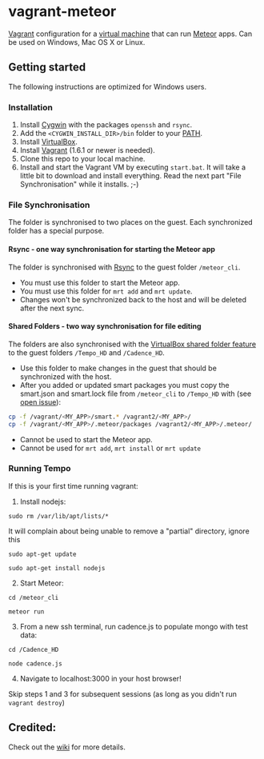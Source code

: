 vagrant-meteor
==============

[Vagrant](http://www.vagrantup.com/) configuration for a [virtual machine](http://en.wikipedia.org/wiki/Virtual_machine)
that can run [Meteor](https://www.meteor.com/) apps. Can be used on Windows, Mac OS X or Linux.

## Getting started

The following instructions are optimized for Windows users.

### Installation

1. Install [Cygwin](http://www.cygwin.com/install.html) with the packages `openssh` and `rsync`.
2. Add the `<CYGWIN_INSTALL_DIR>/bin` folder to your [PATH](http://geekswithblogs.net/renso/archive/2009/10/21/how-to-set-the-windows-path-in-windows-7.aspx).
3. Install [VirtualBox](https://www.virtualbox.org/wiki/Downloads).
4. Install [Vagrant](http://www.vagrantup.com/downloads.html) (1.6.1 or newer is needed).
5. Clone this repo to your local machine.
6. Install and start the Vagrant VM by executing `start.bat`.
It will take a little bit to download and install everything.
Read the next part "File Synchronisation" while it installs. ;-)

### File Synchronisation

The folder is synchronised to two places on the guest. Each synchronized folder has a special purpose.

#### Rsync - one way synchronisation for starting the Meteor app

The folder is synchronised with [Rsync](http://docs.vagrantup.com/v2/synced-folders/rsync.html) to the guest folder `/meteor_cli`.

* You must use this folder to start the Meteor app.
* You must use this folder for `mrt add` and `mrt update`.
* Changes won't be synchronized back to the host and will be deleted after the next sync.

#### Shared Folders - two way synchronisation for file editing

The folders are also synchronised with the [VirtualBox shared folder feature](https://www.virtualbox.org/manual/ch04.html#sharedfolders) to the guest folders `/Tempo_HD` and `/Cadence_HD`.

* Use this folder to make changes in the guest that should be synchronized with the host.
* After you added or updated smart packages you must copy the smart.json and smart.lock file
  from `/meteor_cli` to `/Tempo_HD` with (see [open issue](https://github.com/Sanjo/vagrant-meteor/issues/4)):
  
```bash
cp -f /vagrant/<MY_APP>/smart.* /vagrant2/<MY_APP>/
cp -f /vagrant/<MY_APP>/.meteor/packages /vagrant2/<MY_APP>/.meteor/
```
* Cannot be used to start the Meteor app.
* Cannot be used for `mrt add`, `mrt install` or `mrt update`

### Running Tempo

If this is your first time running vagrant:

1. Install nodejs:

`sudo rm /var/lib/apt/lists/*`

It will complain about being unable to remove a "partial" directory, ignore this

`sudo apt-get update`

`sudo apt-get install nodejs`


2. Start Meteor:

`cd /meteor_cli`

`meteor run`


3. From a new ssh terminal, run cadence.js to populate mongo with test data:

`cd /Cadence_HD`

`node cadence.js`


4. Navigate to localhost:3000 in your host browser!

Skip steps 1 and 3 for subsequent sessions (as long as you didn't run `vagrant destroy`)





## Credited:

Check out the [wiki](https://github.com/Sanjo/vagrant-meteor/wiki) for more details.
